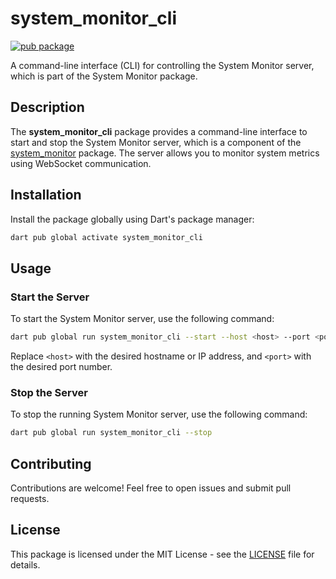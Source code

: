 # system_monitor_cli

[![pub package](https://img.shields.io/pub/v/system_monitor_cli.svg)](https://pub.dev/packages/system_monitor_cli)

A command-line interface (CLI) for controlling the System Monitor server, which is part of the System Monitor package.

## Description

The **system_monitor_cli** package provides a command-line interface to start and stop the System Monitor server, which is a component of the [system_monitor](https://pub.dev/packages/system_monitor) package. The server allows you to monitor system metrics using WebSocket communication.

## Installation

Install the package globally using Dart's package manager:

```sh
dart pub global activate system_monitor_cli
```

## Usage
### Start the Server
To start the System Monitor server, use the following command:

```sh
dart pub global run system_monitor_cli --start --host <host> --port <port>
```

Replace `<host>` with the desired hostname or IP address, and `<port>` with the desired port number.

### Stop the Server
To stop the running System Monitor server, use the following command:

```sh
dart pub global run system_monitor_cli --stop
```

## Contributing
Contributions are welcome! Feel free to open issues and submit pull requests.

## License
This package is licensed under the MIT License - see the [LICENSE](https://github.com/14h4i/system_monitor_cli/blob/main/LICENSE) file for details.
